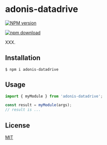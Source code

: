 # adonis-datadrive

[![NPM version][npm-image]][npm-url]

<!-- [![build status][ci-image]][ci-url] -->

[![npm download][download-image]][download-url]

XXX.

## Installation

`$ npm i adonis-datadrive`

## Usage

```js
import { myModule } from 'adonis-datadrive';

const result = myModule(args);
// result is ...
```

## License

[MIT](./LICENSE)

[npm-image]: https://img.shields.io/npm/v/adonis-datadrive.svg
[npm-url]: https://www.npmjs.com/package/adonis-datadrive

<!-- [ci-image]: https://github.com/zakodium/adonis-datadrive/workflows/Node.js%20CI/badge.svg?branch=master
[ci-url]: https://github.com/zakodium/adonis-datadrive/actions?query=workflow%3A%22Node.js+CI%22 -->

[download-image]: https://img.shields.io/npm/dm/adonis-datadrive.svg
[download-url]: https://www.npmjs.com/package/adonis-datadrive
